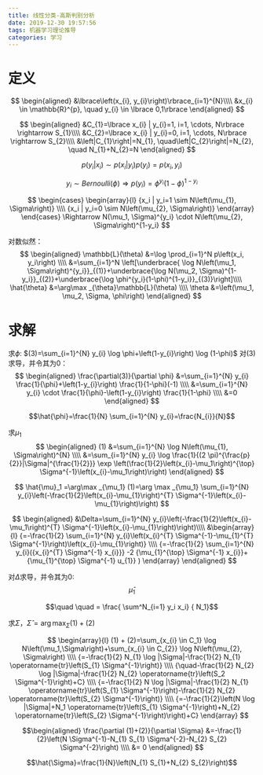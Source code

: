 ```yaml
---
title: 线性分类-高斯判别分析
date: 2019-12-30 19:57:56
tags: 机器学习理论推导
categories: 学习
---
```

# 定义
$$
\begin{aligned}
&\lbrace\left(x_{i}, y_{i}\right)\rbrace_{i=1}^{N}\\\\
&x_{i} \in \mathbb{R}^{p}, \quad y_{i} \in \lbrace 0,1\rbrace
\end{aligned}
$$

$$
\begin{aligned}
&C_{1}=\lbrace x_{i} | y_{i}=1, i=1, \cdots, N\rbrace \rightarrow S_{1}\\\\
&C_{2}=\lbrace x_{i} | y_{i}=0, i=1, \cdots, N\rbrace \rightarrow S_{2}\\\\
&\left|C_{1}\right|=N_{1}, \quad\left|C_{2}\right|=N_{2}, \quad N_{1}+N_{2}=N
\end{aligned}
$$

$$ p(y_i| x_i)\sim p(x_i|y_i) p(y_i) = p(x_i, y_i) $$


$$ y_i\sim Bernoulli(\phi)\Rightarrow p(y_i)=\phi^{y_i} (1-\phi)^{1-y_i}$$

$$
\begin{cases} \begin{array}{l}
{x_i | y_i=1 \sim N\left(\mu_{1}, \Sigma\right)} \\\\
{x_i | y_i=0 \sim N\left(\mu_{2}, \Sigma\right)}
\end{array} \end{cases}  \Rightarrow N(\mu_1, \Sigma)^{y_i} \cdot N\left(\mu_{2}, \Sigma\right)^{1-y_i}
$$

对数似然：
$$
\begin{aligned}
\mathbb{L}(\theta) &=\log \prod_{i=1}^N p\left(x_i, y_i\right) \\\\
&=\sum_{i=1}^N \left[\underbrace{ \log N\left(\mu_1, \Sigma\right)^{y_i}}_{(1)}+\underbrace{\log N(\mu_2, \Sigma)^{1-y_i}}_{(2)}+\underbrace{\log \phi^{y_i}(1-\phi)^{1-y_i}}_{(3)}\right]\\\\
\hat{\theta} &=\arg\max _{\theta}\mathbb{L}(\theta) \\\\
\theta &=\left(\mu_1, \mu_2, \Sigma, \phi\right)
\end{aligned}
$$

# 求解
求$\phi$: $(3)=\sum_{i=1}^{N} y_{i} \log \phi+\left(1-y_{i}\right) \log (1-\phi)$
对$(3)$求导，并令其为$0$：
$$
\begin{aligned}
\frac{\partial(3)}{\partial \phi} &=\sum_{i=1}^{N} y_{i} \frac{1}{\phi}+\left(1-y_{i}\right) \frac{1}{1-\phi}(-1) \\\\
&=\sum_{i=1}^{N} y_{i} \cdot \frac{1}{\phi}-\left(1-y_{i}\right) \frac{1}{1-\phi} \\\\
&=0
\end{aligned}
$$

$$\hat{\phi}=\frac{1}{N} \sum_{i=1}^{N} y_{i}=\frac{N_{i}}{N}$$

求$\mu_1$
$$
\begin{aligned}
(1) &=\sum_{i=1}^{N} \log N\left(\mu_{1}, \Sigma\right)^{N} \\\\
&=\sum_{i=1}^{N} y_{i} \log \frac{1}{(2 \pi)^{\frac{p}{2}}|\Sigma|^{\frac{1}{2}}} \exp \left(\frac{1}{2}\left(x_{i}-\mu_1\right)^{\top} \Sigma^{-1}\left(x_{i}-\mu_1\right)\right)
\end{aligned}
$$

$$
\hat{\mu}_1 =\arg\max _{\mu_1} (1)=\arg \max _{\mu_1} \sum_{i=1}^{N} y_{i}\left(-\frac{1}{2}\left(x_{i}-\mu_{1}\right)^{T} \Sigma^{-1}\left(x_{i}-\mu_{1}\right)\right)
$$

$$
\begin{aligned}
&\Delta=\sum_{i=1}^{N} y_{i}\left(-\frac{1}{2}\left(x_{i}-\mu_1\right)^{T} \Sigma^{-1}\left(x_{i}-\mu_{1}\right)\right)\\\\
&\begin{array}{l}
{=-\frac{1}{2} \sum_{i=1}^{N} y_{i}\left(x_{i}^{T} \Sigma^{-1}-\mu_{1}^{T} \Sigma^{-1}\right)\left(x_{i}-\mu_{1}\right)} \\\\
{=-\frac{1}{2} \sum_{i=1}^{N} y_{i}({x_{i}^{T} \Sigma^{-1} x_{i}}} -2 {\mu_{1}^{\top} \Sigma^{-1} x_{i}}+ {\mu_{1}^{\top} \Sigma^{-1} u_{1}} )
\end{array} 
\end{aligned}
$$

对$\Delta$求导，并令其为$0$:  
$$\hat{\mu}_1 $$

$$\quad \quad = \frac{ \sum^N_{i=1} y_i x_i} { N_1}$$

求$\Sigma$，$\hat{\Sigma}=\arg\max _{\Sigma} (1) + (2)$

$$
\begin{array}{l}
(1) + (2)=\sum_{x_{i} \in C_1} \log N\left(\mu_1,\Sigma\right)+\sum_{x_{i} \in C_{2}} \log N\left(\mu_{2}, \Sigma\right) \\\\
{=-\frac{1}{2} N_{1} \log |\Sigma|-\frac{1}{2} N_{1} \operatorname{tr}\left(S_{1} \Sigma^{-1}\right)} \\\\
{\quad-\frac{1}{2} N_{2} \log |\Sigma|-\frac{1}{2} N_{2} \operatorname{tr}\left(S_2 \Sigma^{-1}\right)+C} \\\\
{=-\frac{1}{2} N \log |\Sigma|-\frac{1}{2} N_{1} \operatorname{tr}\left(S_{1} \Sigma^{-1}\right)-\frac{1}{2} N_{2} \operatorname{tr}\left(S_{2} \Sigma^{-1}\right)} \\\\
{=-\frac{1}{2}\left(N \log |\Sigma|+N_1 \operatorname{tr}\left(S_{1} \Sigma^{-1}\right)+N_{2} \operatorname{tr}\left(S_{2} \Sigma^{-1}\right)\right)+C}
\end{array}
$$

$$\begin{aligned}
\frac{\partial (1)+(2)}{\partial \Sigma}
&=-\frac{1}{2}\left(N \Sigma^{-1}-N_{1} S_{1} \Sigma^{-2}-N_{2} S_{2} \Sigma^{-2}\right) \\\\
&= 0
\end{aligned}
$$

$$\hat{\Sigma}=\frac{1}{N}\left(N_{1} S_{1}+N_{2} S_{2}\right)$$



